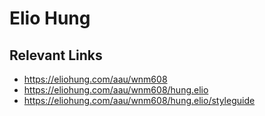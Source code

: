 # Elio Hung

## Relevant Links
- https://eliohung.com/aau/wnm608
-  https://eliohung.com/aau/wnm608/hung.elio
-  https://eliohung.com/aau/wnm608/hung.elio/styleguide